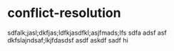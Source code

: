 # conflict-resolution
sdfalk;jasl;dkfjas;ldfkjasdfkl;asjfmads;lfs
sdfa
adsf
asf
dkfslajndsaf;lkjfdasdsf
asdf
askdf
sadf
hi
